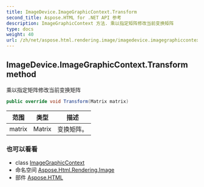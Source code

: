 ```yaml
---
title: ImageDevice.ImageGraphicContext.Transform
second_title: Aspose.HTML for .NET API 参考
description: ImageGraphicContext 方法. 乘以指定矩阵修改当前变换矩阵
type: docs
weight: 40
url: /zh/net/aspose.html.rendering.image/imagedevice.imagegraphiccontext/transform/
---
```

## ImageDevice.ImageGraphicContext.Transform method

乘以指定矩阵修改当前变换矩阵

```csharp
public override void Transform(Matrix matrix)
```

| 范围 | 类型 | 描述 |
| --- | --- | --- |
| matrix | Matrix | 变换矩阵。 |

### 也可以看看

* class [ImageGraphicContext](../)
* 命名空间 [Aspose.Html.Rendering.Image](../../imagedevice.imagegraphiccontext/)
* 部件 [Aspose.HTML](../../../)


